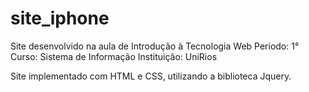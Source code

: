 # site_iphone
Site desenvolvido na aula de Introdução à Tecnologia Web
Periodo: 1° 
Curso: Sistema de Informação 
Instituição: UniRios

Site implementado com HTML e CSS, utilizando a biblioteca Jquery.
